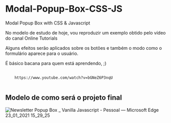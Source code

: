 # Modal-Popup-Box-CSS-JS
Modal Popup Box with CSS &amp; Javascript

<p>No modelo de estudo de hoje, vou reproduzir um exemplo obtido pelo vídeo do canal Online Tutorials</p>
<p>Alguns efeitos serão aplicados sobre os botões e também o modo como o formulário aparece para o usuário.</p>
<p>É básico bacana para quem está aprendendo, ;)</p>

<pre>
  <code>
    https://www.youtube.com/watch?v=bGNeZ6P3nqU
  </code>
</pre>

<h2>Modelo de como será o projeto final</h2>

![Newsletter Popup Box _ Vanilla Javascript - Pessoal — Microsoft​ Edge 23_01_2021 15_29_25](https://user-images.githubusercontent.com/72364037/105611602-03c9d000-5d95-11eb-908b-0c0bd569c43d.png)
